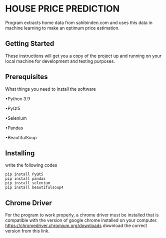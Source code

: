 # HOUSE PRICE PREDICTION

Program extracts home data from sahibinden.com and uses this data in machine learning to make an optimum price estimation.

## Getting Started

These instructions will get you a copy of the project up and running on your local machine for development and testing purposes.



## Prerequisites
What things you need to install the software 


•Python 3.9

•PyQt5

•Selenium

•Pandas

•BeautifulSoup



## Installing

write the following codes
```
pip install PyQt5
pip install pandas
pip install selenium
pip install beautifulsoup4
```


## Chrome Driver

For the program to work properly, a chrome driver must be installed that is compatible with the version of google chrome installed on your computer. https://chromedriver.chromium.org/downloads download the correct version from this link.

  
